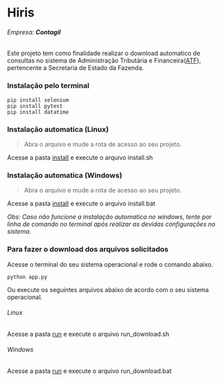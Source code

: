 # Hiris
###### Empresa: **Contagil**

Este projeto tem como finalidade realizar o download automatico de consultas no sistema de Administração Tributária e Financeira([ATF](https://www4.receita.pb.gov.br/atf/)), pertencente a Secretaria de Estado da Fazenda.

### Instalação pelo terminal

```
pip install selenium
pip install pytest
pip install datatime
```

### Instalação automatica (Linux)

> Abra o arquivo e mude a rota de acesso ao seu projeto.

Acesse a pasta [install](/src/install) e execute o arquivo install.sh

### Instalação automatica (Windows)

> Abra o arquivo e mude a rota de acesso ao seu projeto.

Acesse a pasta [install](/src/install) e execute o arquivo install.bat

_Obs: Caso não funcione a instalação automatica no windows, tente por linha de comando no terminal após realizar as devidas configurações no sistema._

### Para fazer o download dos arquivos solicitados

Acesse o terminal do seu sistema operacional e rode o comando abaixo.

```
python app.py
```

Ou execute os seguintes arquivos abaixo de acordo com o seu sistema operacional.

###### Linux

Acesse a pasta [run](/src/run) e execute o arquivo run_download.sh

###### Windows

Acesse a pasta [run](/src/run) e execute o arquivo run_download.bat
